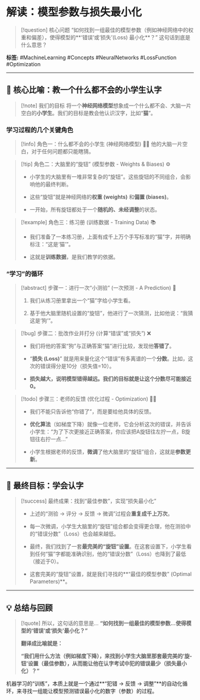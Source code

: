 # 解读：模型参数与损失最小化

> [!question] 核心问题 “如何找到一组最佳的模型参数（例如神经网络中的权重和偏差），使得模型的**‘错误’或‘损失’(Loss) 最小化**？” 这句话到底是什么意思？

**标签:** #MachineLearning #Concepts #NeuralNetworks #LossFunction #Optimization

---

## 🧠 核心比喻：教一个什么都不会的小学生认字

> [!note] 我们的目标 将一个**神经网络模型**想象成一个什么都不会、大脑一片空白的**小学生**。我们的目标是教会他认识汉字，比如“**猫**”。

### 学习过程的几个关键角色

> [!info] 角色一：什么都不会的小学生 (神经网络模型) 🧑‍🎓 他的大脑一片空白，对于任何问题都只能瞎猜。

> [!tip] 角色二：大脑里的“旋钮” (模型参数 - Weights & Biases) ⚙️
> 
> - 小学生的大脑里有一堆非常复杂的“旋钮”。这些旋钮的不同组合，会影响他的最终判断。
>     
> - 这些“旋钮”就是神经网络的**权重 (weights)** 和**偏置 (biases)**。
>     
> - 一开始，所有旋钮都处于一个**随机的、未经调整**的状态。
>     

> [!example] 角色三：练习册 (训练数据 - Training Data) 📚
> 
> - 我们准备了一本练习册，上面有成千上万个手写标准的“猫”字，并明确标注：“这是‘猫’”。
>     
> - 这就是**训练数据**，是我们教学的依据。
>     

### “学习”的循环

> [!abstract] 步骤一：进行一次“小测验” (一次预测 - A Prediction) 📝
> 
> 1. 我们从练习册里拿出一个“猫”字给小学生看。
>     
> 2. 基于他大脑里随机设置的“旋钮”，他进行了一次猜测，比如他说：“我猜这是‘狗’”。
>     

> [!bug] 步骤二：批改作业并打分 (计算“错误”或“损失”) ❌
> 
> - 我们将他的答案“狗”与正确答案“猫”进行比较，发现他**答错了**。
>     
> - “**损失 (Loss)**” 就是用来量化这个“错误”有多离谱的一个**分数**。比如，这次的错误得分是10分（损失值=10）。
>     
> - **损失越大，说明模型错得越远。我们的目标就是让这个分数尽可能接近0。**
>     

> [!todo] 步骤三：老师的反馈 (优化过程 - Optimization) 👨‍🏫
> 
> - 我们不能只告诉他“你错了”，而是要给他具体的反馈。
>     
> - **优化算法**（如梯度下降）就像一位老师，它会分析这次的错误，并告诉小学生：“为了下次更接近正确答案，你应该把A旋钮往左拧一点，B旋钮往右拧一点...”
>     
> - 小学生根据老师的反馈，**微调**了他大脑里的“旋钮”组合，这就是**参数更新**。
>     

---

## 🎯 最终目标：学会认字

> [!success] 最终成果：找到“最佳参数”，实现“损失最小化”
> 
> - 上述的“测验 -> 评分 -> 反馈 -> 微调”过程会**重复成千上万次**。
>     
> - 每一次微调，小学生大脑里的“旋钮”组合都会变得更合理，他在测验中的“错误分数”（Loss）也会越来越低。
>     
> - 最终，我们找到了一套**最完美的“旋钮”设置**。在这套设置下，小学生看到任何“猫”字都能准确识别，他的“错误分数”（Loss）也降到了最低（接近于0）。
>     
> - 这套完美的“旋钮”设置，就是我们寻找的**“最佳的模型参数” (Optimal Parameters)**。
>     

---

## 💡 总结与回顾

> [!quote] 所以，这句话的意思是... **“如何找到一组最佳的模型参数...使得模型的‘错误’或‘损失’最小化？”**
> 
> **翻译成比喻就是：**
> 
> **“我们用什么方法（例如梯度下降），来找到小学生大脑里那套最完美的‘旋- 钮’设置（最佳参数），从而能让他在认字考试中犯的错误最少（损失最小化）？”**

机器学习的“训练”，本质上就是一个通过**“犯错 -> 反馈 -> 调整”**的自动化循环，来寻找一组能让模型预测错误最小化的数字（参数）的过程。